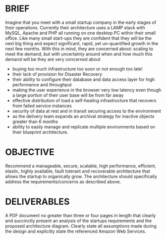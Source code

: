 # BRIEF 
Imagine that you meet with a small startup company in the early stages of their operations. Currently their architecture uses a LAMP stack with MySQL, Apache and PHP all running on one desktop PC within their small office. Like many small start-ups they are confident that they will be the next big thing and expect significant, rapid, yet un-quantified growth in the next few months. With this in mind, they are concerned about: scaling to meet the demand, but with uncertainty around when and how much this demand will be they are very concerned about 

- buying too much infrastructure too soon or not enough too late! 
- their lack of provision for Disaster Recovery 
- their ability to configure their database and data access layer for high performance and throughput 
- making the user experience in the browser very low latency even though a large portion of their user base will be from far away
- effective distribution of load a self-healing infrastructure that recovers from failed service instances 
- security of data at rest and in transit securing access to the environment 
- as the delivery team expands an archival strategy for inactive objects greater than 6 months 
- ability to easily manage and replicate multiple environments based on their blueprint architecture. 

# OBJECTIVE 
Recommend a manageable, secure, scalable, high performance, efficient, elastic, highly available, fault tolerant and recoverable architecture that allows the startup to organically grow. The architecture should specifically address the requirements/concerns as described above. 

# DELIVERABLES 
A PDF document no greater than three or four pages in length that clearly and succinctly present an analysis of the startups requirements and the proposed architecture diagram. Clearly state all assumptions made during the design and explicitly state the referenced Amazon Web Services.

